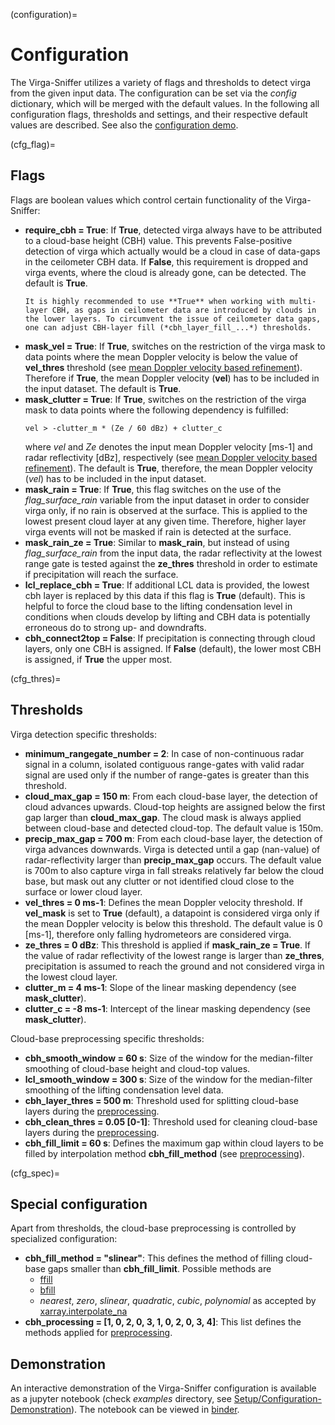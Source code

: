 (configuration)=
# Configuration
The Virga-Sniffer utilizes a variety of flags and thresholds to detect virga from the given input data. The configuration can be set via the *config* dictionary, which will be merged with the 
default values. In the following all configuration flags, thresholds and settings, and their respective default values are described. 
See also the [configuration demo](https://mybinder.org/v2/gh/remsens-lim/virga_sniffer/main?filepath=example/virga-sniffer_config_demo.ipynb).

(cfg_flag)=
## Flags
Flags are boolean values which control certain functionality of the Virga-Sniffer:
 - **require_cbh = True**: If **True**, detected virga always have to be attributed to a cloud-base height (CBH) value. This prevents False-positive detection of virga which actually would be a cloud in case of data-gaps in the ceilometer CBH data. If **False**, this requirement is dropped and virga events, where the cloud is already gone, can be detected. The default is **True**.
   ```{note}
   It is highly recommended to use **True** when working with multi-layer CBH, as gaps in ceilometer data are introduced by clouds in the lower layers. To circumvent the issue of ceilometer data gaps, one can adjust CBH-layer fill (*cbh_layer_fill_...*) thresholds.
   ```
 - **mask_vel = True**: If **True**, switches on the restriction of the virga mask to data points where the mean Doppler velocity is below the value of **vel_thres** threshold (see [mean Doppler velocity 
   based refinement](mvel)). Therefore if 
   **True**, 
   the mean Doppler velocity (**vel**) has to be included in the input dataset. The default is **True**. 
 - **mask_clutter = True**: If **True**, switches on the restriction of the virga mask to data points where the following dependency is fulfilled:
   ```
   vel > -clutter_m * (Ze / 60 dBz) + clutter_c
   ```
   where *vel* and *Ze* denotes the input mean Doppler velocity [ms-1] and radar reflectivity [dBz], respectively (see [mean Doppler velocity based refinement](mvel)). The default is **True**, therefore, 
   the mean Doppler velocity (*vel*) has to be included in 
   the input dataset.
 - **mask_rain = True**: If **True**, this flag switches on the use of the *flag_surface_rain* variable from the input dataset in order to consider virga only, if no rain is observed at the 
   surface. This is applied to the lowest present cloud layer at any given time. Therefore, higher layer virga events will not be masked if rain is detected at the surface.
 - **mask_rain_ze = True**: Similar to **mask_rain**, but instead of using *flag_surface_rain* from the input data, the radar reflectivity at the lowest range gate is tested against the **ze_thres** 
   threshold in order to estimate if precipitation will reach the surface.
 - **lcl_replace_cbh = True**: If additional LCL data is provided, the lowest cbh layer is replaced by this data if this flag is **True** (default). This is helpful to force the cloud base to the lifting condensation level in conditions when clouds develop by lifting and CBH data is potentially erroneous do to strong up- and downdrafts. 
 - **cbh_connect2top = False**: If precipitation is connecting through cloud layers, only one CBH is assigned. If **False** (default), the lower most CBH is assigned, if **True** the upper most.

(cfg_thres)=
## Thresholds
Virga detection specific thresholds:
 - **minimum_rangegate_number = 2**: In case of non-continuous radar signal in a column, isolated contiguous range-gates with valid radar signal are used only if the number of range-gates is greater than this threshold.
 - **cloud_max_gap = 150 m**: From each cloud-base layer, the detection of cloud advances upwards. Cloud-top heights are assigned below the first gap larger than **cloud_max_gap**. The cloud mask is 
   always applied between cloud-base and detected cloud-top. The default value is 150m.
 - **precip_max_gap = 700 m**: From each cloud-base layer, the detection of virga advances downwards. Virga is detected until a gap (nan-value) of radar-reflectivity larger than **precip_max_gap** 
   occurs. The default value is 700m to also capture virga in fall streaks relatively far below the cloud base, but mask out any clutter or not identified cloud close to the surface or lower cloud 
   layer.
 - **vel_thres = 0 ms-1**: Defines the mean Doppler velocity threshold. If **vel_mask** is set to **True** (default), a datapoint is considered virga only if the mean Doppler velocity is below this threshold. 
   The 
   default value is 0 [ms-1], therefore only falling hydrometeors are considered virga.
 - **ze_thres = 0 dBz**: This threshold is applied if **mask_rain_ze = True**. If the value of radar reflectivity of the lowest range is larger than **ze_thres**, precipitation is assumed to reach 
   the ground and not considered virga in the lowest cloud layer. 
 - **clutter_m = 4 ms-1**: Slope of the linear masking dependency (see **mask_clutter**).
 - **clutter_c = -8 ms-1**: Intercept of the linear masking dependency (see **mask_clutter**).

Cloud-base preprocessing specific thresholds:
 - **cbh_smooth_window = 60 s**: Size of the window for the median-filter smoothing of cloud-base height and cloud-top values.
 - **lcl_smooth_window = 300 s**: Size of the window for the median-filter smoothing of the lifting condensation level data.
 - **cbh_layer_thres = 500 m**: Threshold used for splitting cloud-base layers during the [preprocessing](preprocessing).
 - **cbh_clean_thres = 0.05 [0-1]**: Threshold used for cleaning cloud-base layers during the [preprocessing](preprocessing).
 - **cbh_fill_limit = 60 s**: Defines the maximum gap within cloud layers to be filled by interpolation method **cbh_fill_method** (see [preprocessing](preprocessing)).

(cfg_spec)=
## Special configuration
Apart from thresholds, the cloud-base preprocessing is controlled by specialized configuration:
 - **cbh_fill_method = "slinear"**: This defines the method of filling cloud-base gaps smaller than **cbh_fill_limit**. Possible methods are
   - [ffill](https://docs.xarray.dev/en/stable/generated/xarray.DataArray.ffill.html)
   - [bfill](https://docs.xarray.dev/en/stable/generated/xarray.DataArray.bfill.html)
   - *nearest*, *zero*, *slinear*, *quadratic*, *cubic*, *polynomial* as accepted by
     [xarray.interpolate_na](https://docs.xarray.dev/en/stable/generated/xarray.DataArray.interpolate_na.html)
 - **cbh_processing = [1, 0, 2, 0, 3, 1, 0, 2, 0, 3, 4]**: This list defines the methods applied for [preprocessing](preprocessing). 

## Demonstration
An interactive demonstration of the Virga-Sniffer configuration is available as a jupyter notebook (check *examples* directory, see [Setup/Configuration-Demonstration](cfg-demo)).
The notebook can be viewed in
[binder](https://mybinder.org/v2/gh/remsens-lim/virga_sniffer/main?filepath=example/virga-sniffer_config_demo.ipynb).
